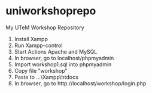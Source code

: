 # uniworkshoprepo
My UTeM Workshop Repository
1. Install Xampp
2. Run Xampp-control
3. Start Actions Apache and MySQL
4. In browser, go to localhost/phpmyadmin
5. Import workshop1.sql into phpmyadmin
6. Copy file "workshop"
7. Paste to ...\Xampp\htdocs
8. In browser, go to http://localhost/workshop/login.php